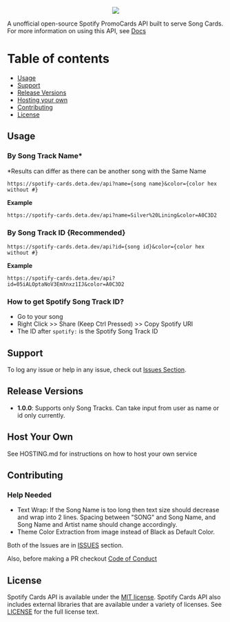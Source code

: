 <p align="center">
<img src="https://spotify-cards.deta.dev/api?id=05iALOptaNoV3EmXnxz1IJ&color=A0C3D2" />
</p>

A unofficial open-source Spotify PromoCards API built to serve Song Cards. For more information on using this API, see <a href="https://spotify-cards.deta.dev">Docs</a>

# Table of contents

* [Usage](#usage)
* [Support](#support)
* [Release Versions](#release-versions)
* [Hosting your own](#host-your-own)
* [Contributing](#contributing)
* [License](#license)

## Usage

### By Song Track Name*
*Results can differ as there can be another song with the Same Name
```
https://spotify-cards.deta.dev/api?name={song name}&color={color hex without #}
```

**Example**
```
https://spotify-cards.deta.dev/api?name=Silver%20Lining&color=A0C3D2
```

### By Song Track ID {Recommended}
```
https://spotify-cards.deta.dev/api?id={song id}&color={color hex without #}
```

**Example**
```
https://spotify-cards.deta.dev/api?id=05iALOptaNoV3EmXnxz1IJ&color=A0C3D2
```

### How to get Spotify Song Track ID?

* Go to your song
* Right Click >> Share (Keep Ctrl Pressed) >> Copy Spotify URI
* The ID after ```spotify:``` is the Spotify Song Track ID


## Support

To log any issue or help in any issue, check out
[Issues Section](https://github.com/AmreshSinha/Spotify-Cards-API/issues).

## Release Versions

* **1.0.0**: Supports only Song Tracks. Can take input from user as name or id only currently.

## Host Your Own

See HOSTING.md for instructions on how to host your own service

## Contributing

### Help Needed

* Text Wrap: If the Song Name is too long then text size should decrease and wrap into 2 lines. Spacing between "SONG" and Song Name, and Song Name and Artist name should change accordingly.
* Theme Color Extraction from image instead of Black as Default Color.

Both of the Issues are in <a href="https://github.com/AmreshSinha/Spotify-Cards-API/issues">ISSUES</a> section.

Also, before making a PR checkout <a href="https://github.com/AmreshSinha/Spotify-Cards-API/CODE_OF_CONDUCT.md">Code of Conduct</a>

## License

Spotify Cards API is available under the
[MIT license](https://opensource.org/licenses/MIT). Spotify Cards API also includes external libraries that are available under a variety of licenses. See [LICENSE](https://github.com/AmreshSinha/Spotify-Cards-API/blob/master/LICENSE) for the full license text.
